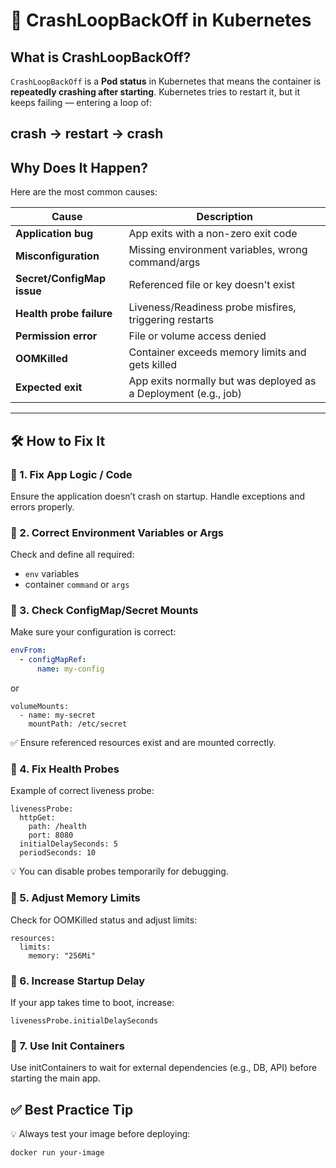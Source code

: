 # 🐳 CrashLoopBackOff in Kubernetes

## What is CrashLoopBackOff?

`CrashLoopBackOff` is a **Pod status** in Kubernetes that means the container is **repeatedly crashing after starting**. Kubernetes tries to restart it, but it keeps failing — entering a loop of:

crash → restart → crash
---

## Why Does It Happen?

Here are the most common causes:

| Cause                      | Description                                                     |
|---------------------------|-----------------------------------------------------------------|
| **Application bug**       | App exits with a non-zero exit code                            |
| **Misconfiguration**      | Missing environment variables, wrong command/args              |
| **Secret/ConfigMap issue**| Referenced file or key doesn't exist                           |
| **Health probe failure**  | Liveness/Readiness probe misfires, triggering restarts        |
| **Permission error**      | File or volume access denied                                   |
| **OOMKilled**             | Container exceeds memory limits and gets killed               |
| **Expected exit**         | App exits normally but was deployed as a Deployment (e.g., job)|

---

## 🛠️ How to Fix It

### 🔹 1. Fix App Logic / Code
Ensure the application doesn’t crash on startup. Handle exceptions and errors properly.

### 🔹 2. Correct Environment Variables or Args
Check and define all required:
- `env` variables
- container `command` or `args`

### 🔹 3. Check ConfigMap/Secret Mounts
Make sure your configuration is correct:
```yaml
envFrom:
  - configMapRef:
      name: my-config
```
or
```
volumeMounts:
  - name: my-secret
    mountPath: /etc/secret
```
✅ Ensure referenced resources exist and are mounted correctly.
### 🔹 4. Fix Health Probes
Example of correct liveness probe:
```
livenessProbe:
  httpGet:
    path: /health
    port: 8080
  initialDelaySeconds: 5
  periodSeconds: 10
```
💡 You can disable probes temporarily for debugging.
### 🔹 5. Adjust Memory Limits
Check for OOMKilled status and adjust limits:
```
resources:
  limits:
    memory: "256Mi"
```
### 🔹 6. Increase Startup Delay
If your app takes time to boot, increase:
```
livenessProbe.initialDelaySeconds
```
### 🔹 7. Use Init Containers
Use initContainers to wait for external dependencies (e.g., DB, API) before starting the main app.
## ✅ Best Practice Tip
💡 Always test your image before deploying:
```
docker run your-image
```
